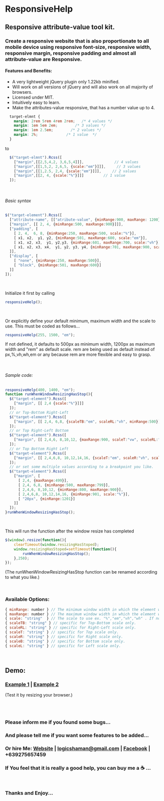 # ResponsiveHelp
## Responsive attribute-value tool kit.
### Create a responsive website that is also proportionate to all mobile device using responsive font-size, responsive width, responsive margin, responsive padding and almost all attribute-value are Responsive.

#### Features and Benefits:
* A very lightweight jQuery plugin only 1.22kb minified.
* Will work on all versions of jQuery and will also work on all majority of browsers.
* Licensed under MIT.
* Intuitively easy to learn.
* Make the attributes-value responsive, that has a number value up to 4.
```css
  target-elmnt {
	margin: 2rem 5rem 4rem 2rem;   /* 4 values */
	margin: 1em 5em 2em;        /* 3 values */
	margin: 1em 2.5em;        /* 2 values */
	margin: 2%;             /* 1 value  */
  }
```
  to
```javascript
  $("target-elmnt").Rcss([
	["margin",[[2,5,4,2, 3,6,5,4]]],              // 4 values
	["margin",[[1,5,2, 2,6,5, {scale:"em"}]]],     // 3 values
	["margin",[[1,2.5, 2,4, {scale:"em"}]]],     // 2 values
	["margin",[[2, 4, {scale:"%"}]]]         // 1 value
  ]);
```

<br>

###### Basic syntax
```javascript
$("target-element").Rcss([
  ["attribute-name", [["atribute-value", {minRange:900, maxRange: 1200}]]],
  ["margin", [[ 2, 4, {minRange:500, maxRange:900}]]],
  ["padding", [
    [ 2, 4,  6, 8, {minRange:250, maxRange:500, scale:"%"}],
    [ x1, x2,  y1, y2, {minRange:501, maxRange:600, scale:"em"}],
    [ x1, x2, x3,  y1, y2,y3, {minRange:601, maxRange:700, scale:"vh"}],
    [ x1, x2, x3, x4,  y1, y2, y3, y4, {minRange:701, maxRange:900, scale:"wh"}]
  ]],
  ["display", [
    [ "none", {minRange:250, maxRange:500}],
    [ "block", {minRange:501, maxRange:600}]
  ]]
]);
```
<br>

Initialize it first by calling
```javascript
responsiveHelp();
```

<br>

Or explicitly define your default minimum, maximum width and the scale to use.
This must be coded as follows...
```javascript
responsiveHelp(255, 1500, "em");
```
If not defined, it defaults to 500px as minimum width,
1200px as maximum width and "rem" as default scale.
rem are being used as default instead of px,%,vh,wh,em or any
because rem are more flexible and easy to grasp.

<br>

###### Sample code:
```javascript
responsiveHelp(400, 1400, "em");
function runWhenWindowResizingHasStop(){
  $("target-element").Rcss([
    ["margin", [[ 2,4 {scale:"%"}]]]
  ]);
  // or Top-Bottom Right-Left
  $("target-element").Rcss([
    ["margin", [[ 2,4, 6,8, {scaleTB:"em", scaleRL:"vh", minRange:500}]]]
  ]);
  // or Top Right-Left Bottom
  $("target-element").Rcss([
    ["margin", [[ 2,4,6, 8,10,12, {maxRange:900, scaleT:"vw", scaleRL:"vh", scaleB:"em"}]]]
  ]);
  // or Top Bottom Right Left
  $("target-element").Rcss([
    ["margin", [[ 2,4,6,8, 10,12,14,16, {scaleT:"em", scaleR:"vh", scaleB:"%", scaleL:"vw"}]]]
  ]);
  // or set some multiple values according to a breakpoint you like.
  $("target-element").Rcss([
    ["margin", [
      [ 2,4, {maxRange:499}],
      [ 2,4, 6,8, {minRange:500, maxRange:799}],
      [ 2,4,6, 8,10,12, {minRange:800, maxRange:900}],
      [ 2,4,6,8, 10,12,14,16, {minRange:901, scale:"%"}],
      [ "20px", {minRange:1201}]
    ]]
  ]);
}runWhenWindowResizingHasStop();
```

<br>

This will run the function after the window resize has completed
```javascript
$(window).resize(function(){
	clearTimeout(window.resizingHasStoped);
	window.resizingHasStoped=setTimeout(function(){
		runWhenWindowResizingHasStop();
	},250);
});
```
(The runWhenWindowResizingHasStop function can be renamed according to what you like.)

<br>

### Available Options:
```javascript
{ minRange: number } // The minimum window width in which the element will stay to its minimum size.
{ maxRange: number } // The maximum window width in which the element will stay to its maximum size.
{ scale: "string"  } // The scale to use ex. "%","em","vh","wh" . If not defined defaults to "rem".
{ scaleTB: "string" } // specific for Top-Bottom scale only.
{ scaleRL: "string" } // specific for Right-Left scale only.
{ scaleT: "string" } // specific for Top scale only.
{ scaleR: "string" } // specific for Right scale only.
{ scaleB: "string" } // specific for Bottom scale only.
{ scaleL: "string" } // specific for Left scale only.
```

<br>

## Demo:
### [Example 1](https://logicshaman.ml/example/1/index.html)  |  [Example 2](https://logicshaman.ml/example/2/index.html)
(Test it by resizing your browser.)

<br>
<br>

### Please inform me if you found some bugs...
### And please tell me if you want some features to be added...
### Or hire Me: [Website](https://logicshaman.ml) | logicshaman@gmail.com | [Facebook](https://www.facebook.com/logicshaman) | +639275657459
### If You feel that it is really a good help, you can buy me a :coffee: ...

<br>

### Thanks and Enjoy...
